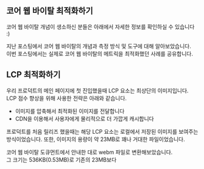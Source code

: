 ## 코어 웹 바이탈 최적화하기
코어 웹 바이탈 개념이 생소하신 분들은 아래에서 자세한 정보를 확인하실 수 있습니다 :)  

지난 포스팅에서 코어 웹 바이탈의 개념과 측정 방식 및 도구에 대해 알아보았습니다.  
이번 포스팅에서는 실제로 코어 웹 바이탈의 메트릭을 최적화했던 사례를 공유합니다.  

## LCP 최적화하기
우리 프로덕트의 메인 페이지에 첫 진입했을때 LCP 요소는 최상단의 이미지입니다.  
LCP 점수 향상을 위해 사용한 전략은 아래와 같습니다.

- 이미지를 압축해서 최적화된 이미지를 전달합니다
- CDN을 이용해서 사용자에게 물리적으로 더 가깝게 캐시합니다


프로덕트를 처음 릴리즈 했을때는 해당 LCP 요소는 로컬에서 저장된 이미지를 보여주는 방식이었습니다. 
또한, 이미지의 용량이 약 23MB로 꽤나 거대한 파일이었습니다.  

코어 웹 바이탈 도큐먼트에서 안내한 대로 webm 파일로 변환해보았습니다.  
그 크기는 536KB(0.53MB)로 기존의 23MB보다 
